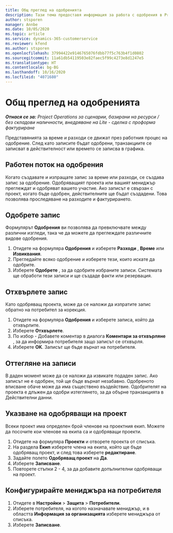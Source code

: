 ```yaml
---
title: Общ преглед на одобренията
description: Тази тема предоставя информация за работа с одобрения в Project Operations.
author: stsporen
manager: Annbe
ms.date: 10/05/2020
ms.topic: article
ms.service: dynamics-365-customerservice
ms.reviewer: kfend
ms.author: stsporen
ms.openlocfilehash: 37994422e9146765076fdbb77f5c763b4f1d0802
ms.sourcegitcommit: 11a61db54119503e82faec5f99c4273e8d1247e5
ms.translationtype: HT
ms.contentlocale: bg-BG
ms.lasthandoff: 10/16/2020
ms.locfileid: "4071680"
---
```

# <a name="approvals-overview"></a>Общ преглед на одобренията

_**Отнася се за:** Project Operations за сценарии, базирани на ресурси / без складови наличности, внедряване на Lite - сделка с проформа фактуриране_

Представянията за време и разходи се движат през работния процес на одобрение. След като записите бъдат одобрени, транзакциите се записват в действителност или времето се записва в графика.

## <a name="approvals-workflow"></a>Работен поток на одобрения
Когато създавате и изпращате запис за време или разходи, се създава запис за одобрение. Одобряващият проекта или вашият мениджър преглеждат и одобряват вашето участие. Ако записът е свързан с проект, когато бъде одобрен, действителните ще бъдат създадени. Това позволява проследяване на разходите и фактурирането. 

## <a name="approve-an-entry"></a>Одобрете запис
Формулярът **Одобрения** ви позволява да превключвате между различни изгледи, така че да можете да преглеждате различните видове одобрения.
  
1. Отидете на формуляра **Одобрения** и изберете **Разходи** , **Време** или **Извиквания**.
2. Прегледайте всяко одобрение и изберете тези, които искате да одобрите.
3. Изберете **Одобрете** , за да одобрите избраните записи.
Системата ще обработи тези записи и ще създаде факти или резервация.

## <a name="reject-an-entry"></a>Отхвърлете запис
Като одобряващ проекта, може да се наложи да изпратите запис обратно на потребител за корекция.
  
1. Отидете на формуляра **Одобрения** и изберете записа, който да отхвърлите. 
2. Изберете **Отхвърлете**.
3. По избор - Добавете коментар в диалога **Коментари за отхвърляне** , за да информира потребителя защо записът се отхвърля.
4. Изберете **OK**. Записът ще бъде върнат на потребителя.
  
## <a name="recall-entries"></a>Оттегляне на записи
В даден момент може да се наложи да извикате подаден запис. Ако записът не е одобрен, той ще бъде върнат незабавно. Одобреното вписване обаче може да има съществено въздействие. Одобрителят на проекта е длъжен да одобри изтеглянето, за да обърне транзакцията в Действителни данни.

## <a name="specify-project-approvers"></a>Указване на одобряващи на проект
Всеки проект има определен брой членове на проектния екип. Можете да посочите кои членове на екипа са и одобряващи проекти.

1. Отидете на формуляра **Проекти** и отворете проекта от списъка.
2. На раздела **Екип** изберете члена на екипа, който ще бъде одобряващ проект, и след това изберете **редактиране**.
3. Задайте полето **Одобряващ проект** на **Да**.
4. Изберете **Записване**.
5. Повторете стъпки 2 - 4, за да добавите допълнителни одобряващи на проект.

## <a name="configure-the-users-manager"></a>Конфигурирайте мениджъра на потребителя

1. Отидете в **Настройки** > **Защита** > **Потребители**.
2. Изберете потребителя, на когото назначавате мениджър, и в областта **Информация за организацията** изберете мениджъра от списъка. 
3. Изберете **Записване**.


